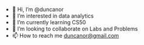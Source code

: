 - 👋 Hi, I’m @duncanor
- 👀 I’m interested in data analytics
- 🌱 I’m currently learning CS50
- 💞️ I’m looking to collaborate on Labs and Problems 
- 📫 How to reach me duncanor@gmail.com

<!---
duncanor/duncanor is a ✨ special ✨ repository because its `README.md` (this file) appears on your GitHub profile.
You can click the Preview link to take a look at your changes.
--->
